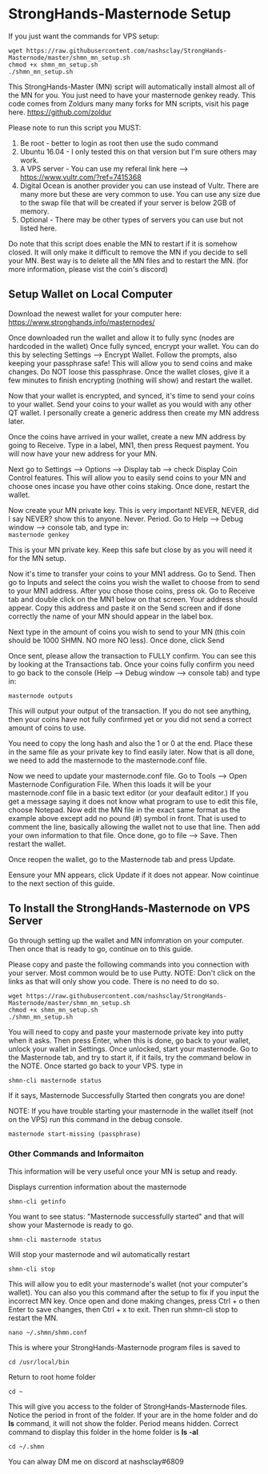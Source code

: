 # StrongHands-Masternode Setup

If you just want the commands for VPS setup:
```
wget https://raw.githubusercontent.com/nashsclay/StrongHands-Masternode/master/shmn_mn_setup.sh  
chmod +x shmn_mn_setup.sh  
./shmn_mn_setup.sh  
```

This StrongHands-Master (MN) script will automatically install almost all of the MN for you. You just need to have your masternode genkey ready. This code comes from Zoldurs many many forks for MN scripts, visit his page here. https://github.com/zoldur  

Please note to run this script you MUST:  

1) Be root - better to login as root then use the sudo command  
2) Ubuntu 16.04 - I only tested this on that version but I'm sure others may work.  
3) A VPS server - You can use my referal link here --> https://www.vultr.com/?ref=7415368  
4) Digital Ocean is another provider you can use instead of Vultr. There are many more but these are very common to use. You can use any size due to the swap file that will be created if your server is below 2GB of memory.  
5) Optional - There may be other types of servers you can use but not listed here.  

Do note that this script does enable the MN to restart if it is somehow closed. It will only make it difficult to remove the MN if you decide to sell your MN. Best way is to delete all the MN files and to restart the MN. (for more information, please vist the coin's discord)  

## Setup Wallet on Local Computer

Download the newest wallet for your computer here: https://www.stronghands.info/masternodes/

Once downloaded run the wallet and allow it to fully sync (nodes are hardcoded in the wallet)
Once fully synced, encrypt your wallet. You can do this by selecting Settings --> Encrypt Wallet. Follow the prompts, also keeping your passphrase safe! This will allow you to send coins and make changes. Do NOT loose this passphrase. Once the wallet closes, give it a few minutes to finish encrypting (nothing will show) and restart the wallet.

Now that your wallet is encrypted, and synced, it's time to send your coins to your wallet. Send your coins to your wallet as you would with any other QT wallet. I personally create a generic address then create my MN address later.

Once the coins have arrived in your wallet, create a new MN address by going to Receive. Type in a label, MN1, then press Request payment. You will now have your new address for your MN.

Next go to Settings --> Options --> Display tab --> check Display Coin Control features. This will allow you to easily send coins to your MN and choose ones incase you have other coins staking. Once done, restart the wallet.

Now create your MN private key. This is very important! NEVER, NEVER, did I say NEVER? show this to anyone. Never. Period. Go to Help --> Debug window --> console tab, and type in:  
`masternode genkey`

This is your MN private key. Keep this safe but close by as you will need it for the MN setup.

Now it's time to transfer your coins to your MN1 address. Go to Send. Then go to Inputs and select the coins you wish the wallet to choose from to send to your MN1 address. After you chose those coins, press ok. Go to Receive tab and double click on the MN1 below on that screen. Your address should appear. Copy this address and paste it on the Send screen and if done correctly the name of your MN should appear in the label box.

Next type in the amount of coins you wish to send to your MN (this coin should be 1000 SHMN. NO more NO less). Once done, click Send

Once sent, please allow the transaction to FULLY confirm. You can see this by looking at the Transactions tab. Once your coins fully confirm you need to go back to the console (Help --> Debug window --> console tab) and type in:

`masternode outputs`

This will output your output of the transaction. If you do not see anything, then your coins have not fully confirmed yet or you did not send a correct amount of coins to use.

You need to copy the long hash and also the 1 or 0 at the end. Place these in the same file as your private key to find easily later. Now that is all done, we need to add the masternode to the masternode.conf file.

Now we need to update your masternode.conf file. Go to Tools --> Open Masternode Configuration File. When this loads it will be your masternode.conf file in a basic text editor (or your deafault editor.) If you get a message saying it does not know what program to use to edit this file, choose Notepad. Now edit the MN file in the exact same format as the example above except add no pound (#) symbol in front. That is used to comment the line, basically allowing the wallet not to use that line. Then add your own information to that file. Once done, go to file --> Save. Then restart the wallet.

Once reopen the wallet, go to the Masternode tab and press Update.

Eensure your MN appears, click Update if it does not appear. Now cointinue to the next section of this guide.

## To Install the StrongHands-Masternode on VPS Server

Go through setting up the wallet and MN infomration on your computer. Then once that is ready to go, continue on to this guide. 

Please copy and paste the following commands into you connection with your server. Most common would be to use Putty.
NOTE: Don't click on the links as that will only show you code. There is no need to do so.

`wget https://raw.githubusercontent.com/nashsclay/StrongHands-Masternode/master/shmn_mn_setup.sh`  
`chmod +x shmn_mn_setup.sh`  
`./shmn_mn_setup.sh`    

You will need to copy and paste your masternode private key into putty when it asks. Then press Enter, when this is done, go back to your wallet, unlock your wallet in Settings. Once unlocked, start your masternode. Go to the Masternode tab, and try to start it, if it fails, try the command below in the NOTE. Once started go back to your VPS. type in

`shmn-cli masternode status`

If it says, Masternode Successfully Started then congrats you are done!

NOTE: If you have trouble starting your masternode in the wallet itself (not on the VPS) run this command in the debug console.

`masternode start-missing (passphrase)`


### Other Commands and Informaiton
This information will be very useful once your MN is setup and ready.

Displays currention information about the masternode

`shmn-cli getinfo`


You want to see status: "Masternode successfully started" and that will show your Masternode is ready to go.

`shmn-cli masternode status`


Will stop your masternode and wil automatically restart

`shmn-cli stop`


This will allow you to edit your masternode's wallet (not your computer's wallet). You can also you this command after the setup to fix if you input the incorrect MN key. Once open and done making changes, press Ctrl + o then Enter to save changes, then Ctrl + x to exit. Then run shmn-cli stop to restart the MN.

`nano ~/.shmn/shmn.conf`


This is where your StrongHands-Masternode program files is saved to

`cd /usr/local/bin`


Return to root home folder

`cd ~`


This will give you access to the folder of StrongHands-Masternode files. Notice the period in front of the folder. If your are in the home folder and do **ls** command, it will not show the folder. Period means hidden. Correct command to display this folder in the home folder is **ls -al**

`cd ~/.shmn`


You can alway DM me on discord at nashsclay#6809

